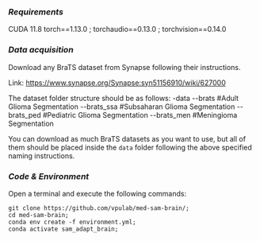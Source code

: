 ### *Requirements*
CUDA 11.8
torch==1.13.0 ; torchaudio==0.13.0 ; torchvision==0.14.0


### *Data acquisition*
Download any BraTS dataset from Synapse following their instructions.

Link: https://www.synapse.org/Synapse:syn51156910/wiki/627000

The dataset folder structure should be as follows:
-data
--brats #Adult Glioma Segmentation
--brats_ssa #Subsaharan Glioma Segmentation
--brats_ped #Pediatric Glioma Segmentation
--brats_men #Meningioma Segmentation

You can download as much BraTS datasets as you want to use, but all of them should be placed inside the `data` folder following the above specified naming instructions.

### *Code & Environment*
Open a terminal and execute the following commands:


```
git clone https://github.com/vpulab/med-sam-brain/;
cd med-sam-brain;
conda env create -f environment.yml;
conda activate sam_adapt_brain;
```
